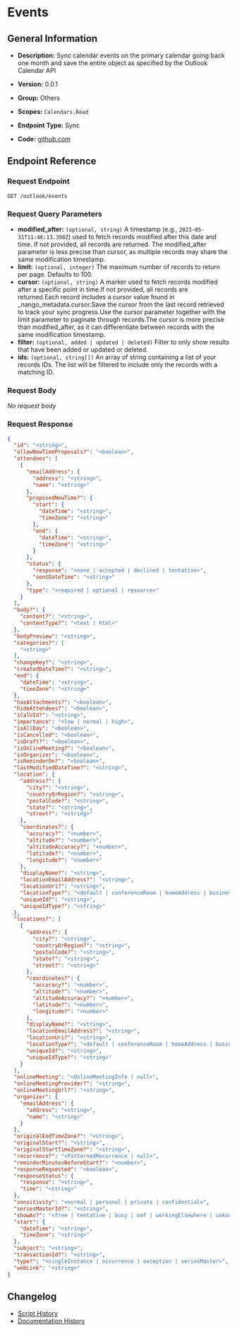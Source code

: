 <!-- BEGIN GENERATED CONTENT -->
# Events

## General Information

- **Description:** Sync calendar events on the primary calendar going back one month and
save the entire object as specified by the Outlook Calendar API

- **Version:** 0.0.1
- **Group:** Others
- **Scopes:** `Calendars.Read`
- **Endpoint Type:** Sync
- **Code:** [github.com](https://github.com/NangoHQ/integration-templates/tree/main/integrations/outlook/syncs/events.ts)


## Endpoint Reference

### Request Endpoint

`GET /outlook/events`

### Request Query Parameters

- **modified_after:** `(optional, string)` A timestamp (e.g., `2023-05-31T11:46:13.390Z`) used to fetch records modified after this date and time. If not provided, all records are returned. The modified_after parameter is less precise than cursor, as multiple records may share the same modification timestamp.
- **limit:** `(optional, integer)` The maximum number of records to return per page. Defaults to 100.
- **cursor:** `(optional, string)` A marker used to fetch records modified after a specific point in time.If not provided, all records are returned.Each record includes a cursor value found in _nango_metadata.cursor.Save the cursor from the last record retrieved to track your sync progress.Use the cursor parameter together with the limit parameter to paginate through records.The cursor is more precise than modified_after, as it can differentiate between records with the same modification timestamp.
- **filter:** `(optional, added | updated | deleted)` Filter to only show results that have been added or updated or deleted.
- **ids:** `(optional, string[])` An array of string containing a list of your records IDs. The list will be filtered to include only the records with a matching ID.

### Request Body

_No request body_

### Request Response

```json
{
  "id": "<string>",
  "allowNewTimeProposals?": "<boolean>",
  "attendees": [
    {
      "emailAddress": {
        "address": "<string>",
        "name": "<string>"
      },
      "proposedNewTime?": {
        "start": {
          "dateTime": "<string>",
          "timeZone": "<string>"
        },
        "end": {
          "dateTime": "<string>",
          "timeZone": "<string>"
        }
      },
      "status": {
        "response": "<none | accepted | declined | tentative>",
        "sentDateTime": "<string>"
      },
      "type": "<required | optional | resource>"
    }
  ],
  "body?": {
    "content?": "<string>",
    "contentType?": "<text | html>"
  },
  "bodyPreview": "<string>",
  "categories?": [
    "<string>"
  ],
  "changeKey?": "<string>",
  "createdDateTime?": "<string>",
  "end": {
    "dateTime": "<string>",
    "timeZone": "<string>"
  },
  "hasAttachments?": "<boolean>",
  "hideAttendees?": "<boolean>",
  "iCalUId?": "<string>",
  "importance": "<low | normal | high>",
  "isAllDay": "<boolean>",
  "isCancelled": "<boolean>",
  "isDraft?": "<boolean>",
  "isOnlineMeeting?": "<boolean>",
  "isOrganizer": "<boolean>",
  "isReminderOn?": "<boolean>",
  "lastModifiedDateTime?": "<string>",
  "location": {
    "address?": {
      "city?": "<string>",
      "countryOrRegion?": "<string>",
      "postalCode?": "<string>",
      "state?": "<string>",
      "street?": "<string>"
    },
    "coordinates?": {
      "accuracy?": "<number>",
      "altitude?": "<number>",
      "altitudeAccuracy?": "<number>",
      "latitude?": "<number>",
      "longitude?": "<number>"
    },
    "displayName?": "<string>",
    "locationEmailAddress?": "<string>",
    "locationUri?": "<string>",
    "locationType?": "<default | conferenceRoom | homeAddress | businessAddress | geoCoordinates | streetAddress | hotel | restaurant | localBusiness | postalAddress>",
    "uniqueId?": "<string>",
    "uniqueIdType?": "<string>"
  },
  "locations?": [
    {
      "address?": {
        "city?": "<string>",
        "countryOrRegion?": "<string>",
        "postalCode?": "<string>",
        "state?": "<string>",
        "street?": "<string>"
      },
      "coordinates?": {
        "accuracy?": "<number>",
        "altitude?": "<number>",
        "altitudeAccuracy?": "<number>",
        "latitude?": "<number>",
        "longitude?": "<number>"
      },
      "displayName?": "<string>",
      "locationEmailAddress?": "<string>",
      "locationUri?": "<string>",
      "locationType?": "<default | conferenceRoom | homeAddress | businessAddress | geoCoordinates | streetAddress | hotel | restaurant | localBusiness | postalAddress>",
      "uniqueId?": "<string>",
      "uniqueIdType?": "<string>"
    }
  ],
  "onlineMeeting": "<OnlineMeetingInfo | null>",
  "onlineMeetingProvider?": "<string>",
  "onlineMeetingUrl?": "<string>",
  "organizer": {
    "emailAddress": {
      "address": "<string>",
      "name": "<string>"
    }
  },
  "originalEndTimeZone?": "<string>",
  "originalStart?": "<string>",
  "originalStartTimeZone?": "<string>",
  "recurrence?": "<PatternedRecurrence | null>",
  "reminderMinutesBeforeStart?": "<number>",
  "responseRequested": "<boolean>",
  "responseStatus": {
    "response": "<string>",
    "time": "<string>"
  },
  "sensitivity": "<normal | personal | private | confidential>",
  "seriesMasterId?": "<string>",
  "showAs?": "<free | tentative | busy | oof | workingElsewhere | unknown>",
  "start": {
    "dateTime": "<string>",
    "timeZone": "<string>"
  },
  "subject": "<string>",
  "transactionId?": "<string>",
  "type?": "<singleInstance | occurrence | exception | seriesMaster>",
  "webLink": "<string>"
}
```

## Changelog

- [Script History](https://github.com/NangoHQ/integration-templates/commits/main/integrations/outlook/syncs/events.ts)
- [Documentation History](https://github.com/NangoHQ/integration-templates/commits/main/integrations/outlook/syncs/events.md)

<!-- END  GENERATED CONTENT -->

